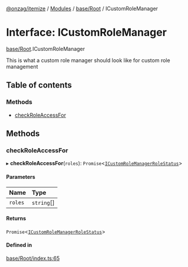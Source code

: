 [@onzag/itemize](../README.md) / [Modules](../modules.md) / [base/Root](../modules/base_Root.md) / ICustomRoleManager

# Interface: ICustomRoleManager

[base/Root](../modules/base_Root.md).ICustomRoleManager

This is what a custom role manager should look like
for custom role management

## Table of contents

### Methods

- [checkRoleAccessFor](base_Root.ICustomRoleManager.md#checkroleaccessfor)

## Methods

### checkRoleAccessFor

▸ **checkRoleAccessFor**(`roles`): `Promise`<[`ICustomRoleManagerRoleStatus`](base_Root.ICustomRoleManagerRoleStatus.md)\>

#### Parameters

| Name | Type |
| :------ | :------ |
| `roles` | `string`[] |

#### Returns

`Promise`<[`ICustomRoleManagerRoleStatus`](base_Root.ICustomRoleManagerRoleStatus.md)\>

#### Defined in

[base/Root/index.ts:65](https://github.com/onzag/itemize/blob/f2db74a5/base/Root/index.ts#L65)
